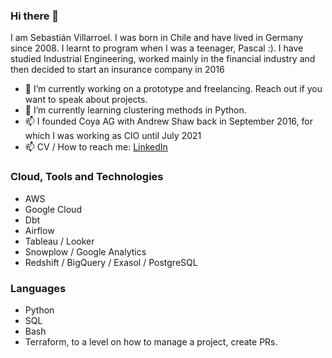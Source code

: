 ### Hi there 👋
I am Sebastián Villarroel. I was born in Chile and have lived in Germany since 2008.
I learnt to program when I was a teenager, Pascal :). I have studied Industrial Engineering, worked mainly in the financial industry and then decided to start an insurance company in 2016

- 🔭 I’m currently working on a prototype and freelancing. Reach out if you want to speak about projects.
- 🌱 I’m currently learning clustering methods in Python.
- 📫 I founded Coya AG with Andrew Shaw back in September 2016, for which I was working as CIO until July 2021
- 📫 CV / How to reach me: [LinkedIn](https://www.linkedin.com/in/sebastianvillarroel)

### Cloud, Tools and Technologies

- AWS
- Google Cloud
- Dbt
- Airflow
- Tableau / Looker
- Snowplow / Google Analytics
- Redshift / BigQuery / Exasol / PostgreSQL

### Languages

- Python
- SQL
- Bash
- Terraform, to a level on how to manage a project, create PRs.
